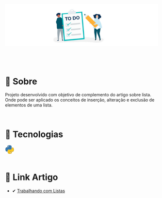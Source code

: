 <h1 align="center">
    <img src="banner_to_do.png">
</h1>
<br>
<br>

# 📑 Sobre
Projeto desenvolvido com objetivo de complemento do artigo sobre lista. Onde pode ser aplicado os conceitos de inserção, alteração e exclusão de elementos de uma lista. 


<br>

# 🚀 Tecnologias
<div>
    <img src='icon_python.png' width="30"> 
    
</div>
<br>

# 🔗 Link Artigo
* ✔ [Trabalhando com Listas]() 
  